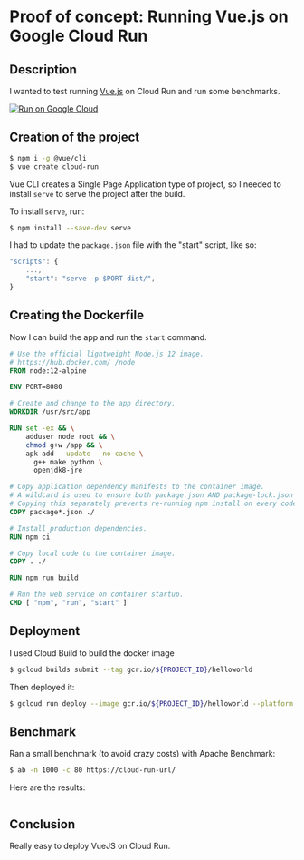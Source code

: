 # Proof of concept: Running Vue.js on Google Cloud Run

## Description

I wanted to test running [Vue.js](https://vuejs.org) on Cloud Run and run some benchmarks.

[![Run on Google Cloud](https://deploy.cloud.run/button.svg)](https://deploy.cloud.run)

## Creation of the project

```bash
$ npm i -g @vue/cli
$ vue create cloud-run
```

Vue CLI creates a Single Page Application type of project, so I needed to install `serve` to serve the project after the build. 

To install `serve`, run:

```bash
$ npm install --save-dev serve
```

I had to update the `package.json` file with the "start" script, like so: 

```javascript
"scripts": {
    ...,
    "start": "serve -p $PORT dist/",
}
```

## Creating the Dockerfile

Now I can build the app and run the `start` command.

```dockerfile
# Use the official lightweight Node.js 12 image.
# https://hub.docker.com/_/node
FROM node:12-alpine

ENV PORT=8080

# Create and change to the app directory.
WORKDIR /usr/src/app

RUN set -ex && \
    adduser node root && \
    chmod g+w /app && \
    apk add --update --no-cache \
      g++ make python \
      openjdk8-jre

# Copy application dependency manifests to the container image.
# A wildcard is used to ensure both package.json AND package-lock.json are copied.
# Copying this separately prevents re-running npm install on every code change.
COPY package*.json ./

# Install production dependencies.
RUN npm ci

# Copy local code to the container image.
COPY . ./

RUN npm run build

# Run the web service on container startup.
CMD [ "npm", "run", "start" ]

```

## Deployment

I used Cloud Build to build the docker image

```bash
$ gcloud builds submit --tag gcr.io/${PROJECT_ID}/helloworld
```

Then deployed it:

```bash
$ gcloud run deploy --image gcr.io/${PROJECT_ID}/helloworld --platform managed
```

## Benchmark

Ran a small benchmark (to avoid crazy costs) with Apache Benchmark:

```bash
$ ab -n 1000 -c 80 https://cloud-run-url/
```

Here are the results: 

```

```

## Conclusion

Really easy to deploy VueJS on Cloud Run.
